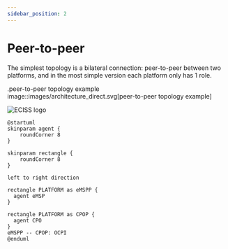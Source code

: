 ```yaml
---
sidebar_position: 2
---
```


# Peer-to-peer

The simplest topology is a bilateral connection: peer-to-peer between two platforms,
and in the most simple version each platform only has 1 role.

.peer-to-peer topology example
image::images/architecture_direct.svg[peer-to-peer topology example]

![ECISS logo](http://www.plantuml.com/plantuml/svg/TS-n2i9030RWsJn5Ng2xE5KAWc3feRv0iB4UNdEIIoVfktjj1ple-9ClVqYPZDI6Fa1wUdcHKe_KiHY-OQDnaBQAAgouXH5MHlbc95tWdoxmtT0YgkyUXgsVj8y2y5rpf_trq9nhf8HSNvpBHRYSdZEC_tJbcXMUOhPBHL7CqnqsbJj2oTBcppu0)

```uml
@startuml
skinparam agent {
	roundCorner 8
}

skinparam rectangle {
	roundCorner 8
}

left to right direction

rectangle PLATFORM as eMSPP {
  agent eMSP
}

rectangle PLATFORM as CPOP {
  agent CPO
}
eMSPP -- CPOP: OCPI
@enduml
```
